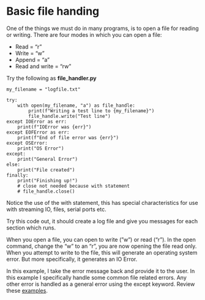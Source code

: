 # Basic file handing

One of the things we must do in many programs, is to open a file for reading or writing. There are four modes in which you can open a file:&#x20;

* Read = “r”&#x20;
* Write = “w”&#x20;
* Append = “a”&#x20;
* Read and write = “rw”

Try the following as **file\_handler.py**

```
my_filename = "logfile.txt"

try:
    with open(my_filename, "a") as file_handle:
        print(f"Writing a test line to {my_filename}")
        file_handle.write("Test line")
except IOError as err:
    print(f"IOError was {err}")
except EOFError as err:
    print(f"End of file error was {err}")
except OSError:
    print("OS Error")
except:
    print("General Error")
else:
    print("File created")
finally:
    print("Finishing up!")
    # close not needed because with statement
    # file_handle.close()
```

Notice the use of the with statement, this has special characteristics for use with streaming IO, files, serial ports etc.&#x20;

Try this code out, it should create a log file and give you messages for each section which runs.

&#x20;When you open a file, you can open to write (”w”) or read (“r”). In the open command, change the “w” to an “r”, you are now opening the file read only. When you attempt to write to the file, this will generate an operating system error. But more specifically, it generates an IO Error.&#x20;

In this example, I take the error message back and provide it to the user. In this example I specifically handle some common file related errors. Any other error is handled as a general error using the except keyword. Review these [examples](https://docs.python.org/3/tutorial/errors.html).
